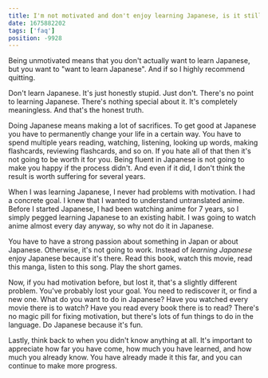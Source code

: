```yaml
---
title: I'm not motivated and don't enjoy learning Japanese, is it still worth my time?
date: 1675882202
tags: ['faq']
position: -9928
---
```


Being unmotivated means that you don't actually want to learn Japanese,
but you want to "want to learn Japanese".
And if so I highly recommend quitting.

Don't learn Japanese.
It's just honestly stupid.
Just don't.
There's no point to learning Japanese.
There's nothing special about it.
It's completely meaningless.
And that's the honest truth.

Doing Japanese means making a lot of sacrifices.
To get good at Japanese you have to permanently change your life in a certain way.
You have to spend multiple years
reading, watching, listening, looking up words, making flashcards, reviewing flashcards, and so on.
If you hate all of that then it's not going to be worth it for you.
Being fluent in Japanese is not going to make you happy if the process didn't.
And even if it did,
I don't think the result is worth suffering for several years.

When I was learning Japanese,
I never had problems with motivation.
I had a concrete goal.
I knew that I wanted to understand untranslated anime.
Before I started Japanese, I had been watching anime for 7 years,
so I simply pegged learning Japanese to an existing habit.
I was going to watch anime almost every day anyway,
so why not do it in Japanese.

You have to have a strong passion about something in Japan or about Japanese.
Otherwise, it's not going to work.
Instead of *learning Japanese* enjoy Japanese because it's there.
Read this book, watch this movie, read this manga, listen to this song.
Play the short games.

Now, if you had motivation before, but lost it,
that's a slightly different problem.
You've probably lost your goal.
You need to rediscover it, or find a new one.
What do you want to do in Japanese?
Have you watched every movie there is to watch?
Have you read every book there is to read?
There's no magic pill for fixing motivation,
but there's lots of fun things to do in the language.
Do Japanese because it's fun.

Lastly,
think back to when you didn't know anything at all.
It's important to appreciate how far you have come,
how much you have learned,
and how much you already know.
You have already made it this far, and you can continue to make more progress.
